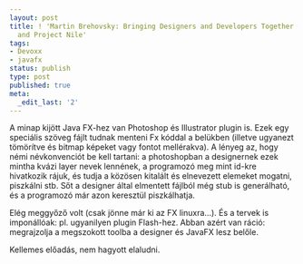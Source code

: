 ```yaml
---
layout: post
title: ! 'Martin Brehovsky: Bringing Designers and Developers Together with JavaFX
  and Project Nile'
tags:
- Devoxx
- javafx
status: publish
type: post
published: true
meta:
  _edit_last: '2'
---
```

A minap kijött Java FX-hez van Photoshop és Illustrator plugin is. Ezek egy
speciális szöveg fájlt tudnak menteni Fx kóddal a belükben (illetve ugyanezt
tömörítve és bitmap képeket vagy fontot mellérakva). A lényeg az, hogy némi
névkonvenciót be kell tartani: a photoshopban a designernek ezek mintha kvázi
layer nevek lennének, a programozó meg mint id-kre hivatkozik rájuk, és tudja
a közösen kitalált és elnevezett elemeket mogatni, piszkálni stb. Sőt a
designer által elmentett fájlból még stub is generálható, és a programozó már
azon keresztül piszkálhatja.

  
Elég meggyőző volt (csak jönne már ki az FX linuxra...). És a tervek is
imponállóak: pl. ugyanilyen plugin Flash-hez. Abban azért van ráció:
megrajzolja a megszokott toolba a designer és JavaFX lesz belőle.

  
Kellemes előadás, nem hagyott elaludni.


